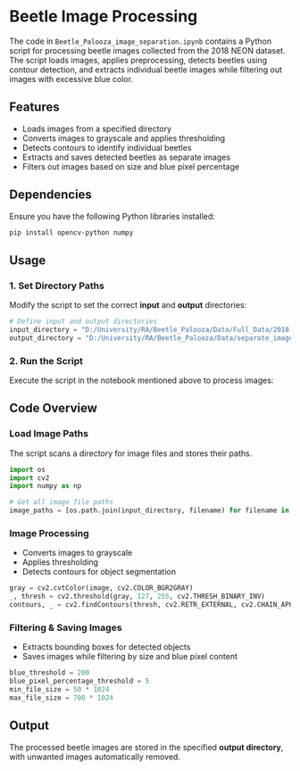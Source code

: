 # Beetle Image Processing  

The code in ```Beetle_Palooza_image_separation.ipynb``` contains a Python script for processing beetle images collected from the 2018 NEON dataset. The script loads images, applies preprocessing, detects beetles using contour detection, and extracts individual beetle images while filtering out images with excessive blue color.

## Features  
- Loads images from a specified directory  
- Converts images to grayscale and applies thresholding  
- Detects contours to identify individual beetles  
- Extracts and saves detected beetles as separate images  
- Filters out images based on size and blue pixel percentage  

## Dependencies  
Ensure you have the following Python libraries installed:  
```bash
pip install opencv-python numpy
```

## Usage  

### 1. Set Directory Paths  
Modify the script to set the correct **input** and **output** directories:  
```python
# Define input and output directories
input_directory = "D:/University/RA/Beetle_Palooza/Data/Full_Data/2018-NEON-beetles/group_images/"
output_directory = "D:/University/RA/Beetle_Palooza/Data/separate_images/"
```

### 2. Run the Script  
Execute the script in the notebook mentioned above to process images:  

## Code Overview  

### Load Image Paths  
The script scans a directory for image files and stores their paths.  
```python
import os
import cv2
import numpy as np

# Get all image file paths
image_paths = [os.path.join(input_directory, filename) for filename in os.listdir(input_directory)]
```

### Image Processing  
- Converts images to grayscale  
- Applies thresholding  
- Detects contours for object segmentation  
```python
gray = cv2.cvtColor(image, cv2.COLOR_BGR2GRAY)
_, thresh = cv2.threshold(gray, 127, 255, cv2.THRESH_BINARY_INV)
contours, _ = cv2.findContours(thresh, cv2.RETR_EXTERNAL, cv2.CHAIN_APPROX_SIMPLE)
```

### Filtering & Saving Images  
- Extracts bounding boxes for detected objects  
- Saves images while filtering by size and blue pixel content  
```python
blue_threshold = 200  
blue_pixel_percentage_threshold = 5  
min_file_size = 50 * 1024  
max_file_size = 700 * 1024  
```

## Output  
The processed beetle images are stored in the specified **output directory**, with unwanted images automatically removed.
